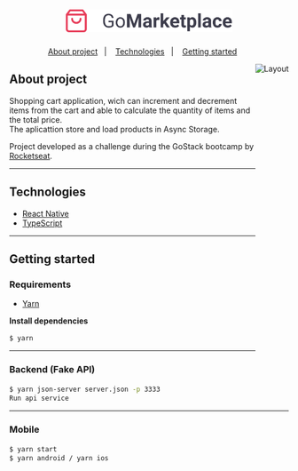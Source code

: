 <h1 align="center">
  <img width="300" alt="logo" src="https://github.com/g4-lima/go-marketplace/blob/master/src/assets/logo@3x.png?raw=true">
</h1>

<p align="center">
  <a href="#about-project">About project</a>&nbsp;&nbsp;&nbsp;|&nbsp;&nbsp;&nbsp;
  <a href="#technologies">Technologies</a>&nbsp;&nbsp;&nbsp;|&nbsp;&nbsp;&nbsp;
  <a href="#getting-started">Getting started</a>&nbsp;&nbsp;&nbsp;&nbsp;&nbsp;&nbsp;
</p>

<img align="right" height="550" alt="Layout" src="https://s1.gifyu.com/images/GoMarketplace.gif">

## About project

Shopping cart application, wich can increment and decrement items from the cart and able to calculate the quantity of items and the total price. </br>
The aplicattion store and load products in Async Storage.

Project developed as a challenge during the GoStack bootcamp by [Rocketseat](https://rocketseat.com.br/).

---

## Technologies

- [React Native](https://reactnative.dev/)
- [TypeScript](https://www.typescriptlang.org/)

---

## Getting started


### Requirements

- [Yarn](https://classic.yarnpkg.com/)

**Install dependencies**

```sh
$ yarn
```

---


### Backend (Fake API)

```sh
$ yarn json-server server.json -p 3333
Run api service
```

---


### Mobile

```sh
$ yarn start
$ yarn android / yarn ios

```

